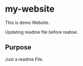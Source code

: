 # my-website

This is demo Website.

Updating readme file before reabse.

## Purpose

Just a readme File.
